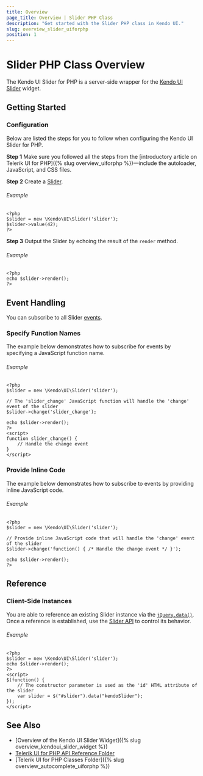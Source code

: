 ```yaml
---
title: Overview
page_title: Overview | Slider PHP Class
description: "Get started with the Slider PHP class in Kendo UI."
slug: overview_slider_uiforphp
position: 1
---
```


# Slider PHP Class Overview

The Kendo UI Slider for PHP is a server-side wrapper for the [Kendo UI Slider](/api/javascript/ui/slider) widget.

## Getting Started

### Configuration

Below are listed the steps for you to follow when configuring the Kendo UI Slider for PHP.

**Step 1** Make sure you followed all the steps from the [introductory article on Telerik UI for PHP]({% slug overview_uiforphp %})&mdash;include the autoloader, JavaScript, and CSS files.

**Step 2** Create a [Slider](/api/php/Kendo/UI/Slider).

###### Example

    <?php
    $slider = new \Kendo\UI\Slider('slider');
    $slider->value(42);
    ?>

**Step 3** Output the Slider by echoing the result of the `render` method.

###### Example

    <?php
    echo $slider->render();
    ?>

## Event Handling

You can subscribe to all Slider [events](/api/javascript/ui/slider#events).

### Specify Function Names

The example below demonstrates how to subscribe for events by specifying a JavaScript function name.

###### Example

    <?php
    $slider = new \Kendo\UI\Slider('slider');

    // The 'slider_change' JavaScript function will handle the 'change' event of the slider
    $slider->change('slider_change');

    echo $slider->render();
    ?>
    <script>
    function slider_change() {
        // Handle the change event
    }
    </script>

### Provide Inline Code

The example below demonstrates how to subscribe to events by providing inline JavaScript code.

###### Example

    <?php
    $slider = new \Kendo\UI\Slider('slider');

    // Provide inline JavaScript code that will handle the 'change' event of the slider
    $slider->change('function() { /* Handle the change event */ }');

    echo $slider->render();
    ?>

<!--*-->
## Reference

### Client-Side Instances

You are able to reference an existing Slider instance via the [`jQuery.data()`](http://api.jquery.com/jQuery.data/). Once a reference is established, use the [Slider API](/api/javascript/ui/slider#methods) to control its behavior.

###### Example

    <?php
    $slider = new \Kendo\UI\Slider('slider');
    echo $slider->render();
    ?>
    <script>
    $(function() {
        // The constructor parameter is used as the 'id' HTML attribute of the slider
        var slider = $("#slider").data("kendoSlider");
    });
    </script>

## See Also

* [Overview of the Kendo UI Slider Widget]({% slug overview_kendoui_slider_widget %})
* [Telerik UI for PHP API Reference Folder](/api/php/Kendo/UI/AutoComplete)
* [Telerik UI for PHP Classes Folder]({% slug overview_autocomplete_uiforphp %})
